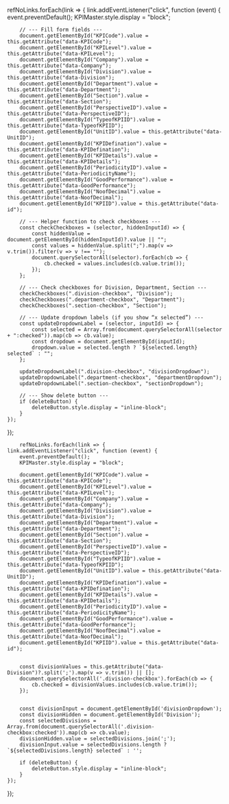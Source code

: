 refNoLinks.forEach(link => {
    link.addEventListener("click", function (event) {
        event.preventDefault();
        KPIMaster.style.display = "block";

        // --- Fill form fields ---
        document.getElementById("KPICode").value = this.getAttribute("data-KPICode");
        document.getElementById("KPILevel").value = this.getAttribute("data-KPILevel");
        document.getElementById("Company").value = this.getAttribute("data-Company");
        document.getElementById("Division").value = this.getAttribute("data-Division");
        document.getElementById("Department").value = this.getAttribute("data-Department");
        document.getElementById("Section").value = this.getAttribute("data-Section");
        document.getElementById("PerspectiveID").value = this.getAttribute("data-PerspectiveID");
        document.getElementById("TypeofKPIID").value = this.getAttribute("data-TypeofKPIID");
        document.getElementById("UnitID").value = this.getAttribute("data-UnitID");
        document.getElementById("KPIDefination").value = this.getAttribute("data-KPIDefination");
        document.getElementById("KPIDetails").value = this.getAttribute("data-KPIDetails");
        document.getElementById("PeriodicityID").value = this.getAttribute("data-PeriodicityName");
        document.getElementById("GoodPerformance").value = this.getAttribute("data-GoodPerformance");
        document.getElementById("NoofDecimal").value = this.getAttribute("data-NoofDecimal");
        document.getElementById("KPIID").value = this.getAttribute("data-id");

        // --- Helper function to check checkboxes ---
        const checkCheckboxes = (selector, hiddenInputId) => {
            const hiddenValue = document.getElementById(hiddenInputId)?.value || "";
            const values = hiddenValue.split(";").map(v => v.trim()).filter(v => v !== "");
            document.querySelectorAll(selector).forEach(cb => {
                cb.checked = values.includes(cb.value.trim());
            });
        };

        // --- Check checkboxes for Division, Department, Section ---
        checkCheckboxes(".division-checkbox", "Division");
        checkCheckboxes(".department-checkbox", "Department");
        checkCheckboxes(".section-checkbox", "Section");

        // --- Update dropdown labels (if you show “x selected”) ---
        const updateDropdownLabel = (selector, inputId) => {
            const selected = Array.from(document.querySelectorAll(selector + ":checked")).map(cb => cb.value);
            const dropdown = document.getElementById(inputId);
            dropdown.value = selected.length ? `${selected.length} selected` : "";
        };

        updateDropdownLabel(".division-checkbox", "divisionDropdown");
        updateDropdownLabel(".department-checkbox", "departmentDropdown");
        updateDropdownLabel(".section-checkbox", "sectionDropdown");

        // --- Show delete button ---
        if (deleteButton) {
            deleteButton.style.display = "inline-block";
        }
    });
});




<input type="hidden" id="Division" name="Division" value="People Function;Power Services &amp; Utilities Billing;Procurement">

<input type="hidden" id="Department" name="Department" value="Procurement;Electrical Project &amp; Construction;Information Technology">

<input type="hidden" id="Section" name="Section" value="Office of Procurement;Procurement - General Material &amp; Service">


        refNoLinks.forEach(link => {
    link.addEventListener("click", function (event) {
        event.preventDefault();
        KPIMaster.style.display = "block";

        document.getElementById("KPICode").value = this.getAttribute("data-KPICode");
        document.getElementById("KPILevel").value = this.getAttribute("data-KPILevel");
        document.getElementById("Company").value = this.getAttribute("data-Company");
        document.getElementById("Division").value = this.getAttribute("data-Division");
        document.getElementById("Department").value = this.getAttribute("data-Department");
        document.getElementById("Section").value = this.getAttribute("data-Section");
        document.getElementById("PerspectiveID").value = this.getAttribute("data-PerspectiveID");
        document.getElementById("TypeofKPIID").value = this.getAttribute("data-TypeofKPIID");
        document.getElementById("UnitID").value = this.getAttribute("data-UnitID");
        document.getElementById("KPIDefination").value = this.getAttribute("data-KPIDefination");
        document.getElementById("KPIDetails").value = this.getAttribute("data-KPIDetails");
        document.getElementById("PeriodicityID").value = this.getAttribute("data-PeriodicityName");
        document.getElementById("GoodPerformance").value = this.getAttribute("data-GoodPerformance");
        document.getElementById("NoofDecimal").value = this.getAttribute("data-NoofDecimal");
        document.getElementById("KPIID").value = this.getAttribute("data-id");

        
        const divisionValues = this.getAttribute("data-Division")?.split(';').map(v => v.trim()) || [];
        document.querySelectorAll('.division-checkbox').forEach(cb => {
            cb.checked = divisionValues.includes(cb.value.trim());
        });

 
        const divisionInput = document.getElementById('divisionDropdown');
        const divisionHidden = document.getElementById('Division');
        const selectedDivisions = Array.from(document.querySelectorAll('.division-checkbox:checked')).map(cb => cb.value);
        divisionHidden.value = selectedDivisions.join(';');
        divisionInput.value = selectedDivisions.length ? `${selectedDivisions.length} selected` : '';

        if (deleteButton) {
            deleteButton.style.display = "inline-block";
        }
    });
});
